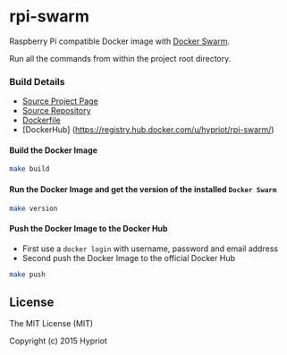 # rpi-swarm

Raspberry Pi compatible Docker image with [Docker Swarm](https://github.com/docker/swarm).

Run all the commands from within the project root directory.

### Build Details
- [Source Project Page](https://github.com/hypriot)
- [Source Repository](https://github.com/hypriot/rpi-swarm)
- [Dockerfile](https://github.com/hypriot/rpi-swarm/blob/master/Dockerfile)
- [DockerHub] (https://registry.hub.docker.com/u/hypriot/rpi-swarm/)


#### Build the Docker Image
```bash
make build
```

#### Run the Docker Image and get the version of the installed `Docker Swarm`
```bash
make version
```

#### Push the Docker Image to the Docker Hub
* First use a `docker login` with username, password and email address
* Second push the Docker Image to the official Docker Hub

```bash
make push
```

## License

The MIT License (MIT)

Copyright (c) 2015 Hypriot
